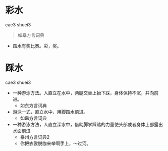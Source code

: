 # 彩水
cae3 shuei3
> 如皋方言词典
- 踏水有奖比赛。彩，奖。

# 踩水
cae3 shuei3
+ 一种游泳方法。人直立在水中，两腿交替上抬下踩，身体保持不沉，并向前进。
  * 如东方言词典
+ 游泳一式，直立水中，用脚踏水前进。
  * 如皋方言词典
+ 一种游泳方法，人直立深水中，借助脚掌踩踏的力量使头部或者身体上部露出水面前进
  * 泰州方言词典2
  - 你把衣裳脱咖来举啊手上，～过河。
